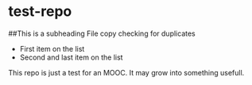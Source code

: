 # test-repo
##This is a subheading
File copy checking for duplicates


* First item on the list
* Second and last item on the list

This repo is just a test for an MOOC. It may grow into something usefull.
